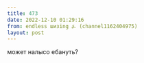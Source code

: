 ```yaml
---
title: 473
date: 2022-12-10 01:29:16
from: endless шизing ⍼ (channel1162404975)
layout: post
---
```


может налысо ебануть?
